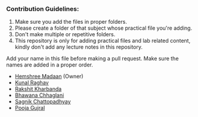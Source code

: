 ### Contribution Guidelines:

1. Make sure you add the files in proper folders. 
2. Please create a folder of that subject whose practical file you're adding.
3. Don't make multiple or repetitive folders. 
4. This repository is only for adding practical files and lab related content, kindly don't add any lecture notes in this repository.


Add your name in this file before making a pull request. Make sure the names are added in a proper order.

+ [Hemshree Madaan](https://github.com/Hemshree) (Owner)
+ [Kunal Raghav](https://github.com/KunalRaghav)
+ [Rakshit Kharbanda ](https://github.com/RakshitKharbanda)
+ [Bhawana Chhaglani](https://github.com/bhawana1999)
+ [Sagnik Chattopadhyay](https://github.com/sagnik20/)
+ [Pooja Gujral](https://github.com/poojagujral)